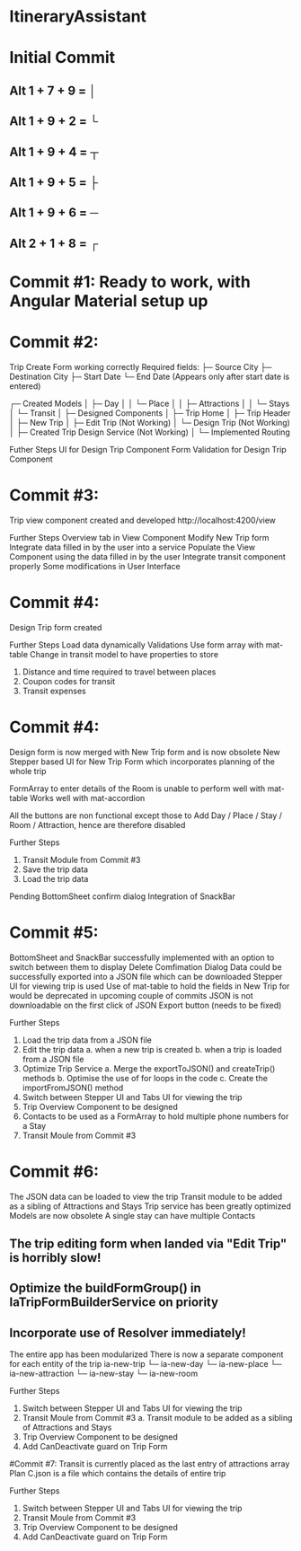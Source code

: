 # ItineraryAssistant

# Initial Commit

## Alt 1 + 7 + 9 = │
## Alt 1 + 9 + 2 = └
## Alt 1 + 9 + 4 = ┬
## Alt 1 + 9 + 5 = ├
## Alt 1 + 9 + 6 = ─
## Alt 2 + 1 + 8 = ┌

# Commit #1: Ready to work, with Angular Material setup up

# Commit #2:

Trip Create Form working correctly
Required fields: 
├─ Source City 
├─ Destination City
├─ Start Date
└─ End Date (Appears only after start date is entered)

┌─ Created Models
│  ├─ Day
│  │  └─ Place
│  │     ├─ Attractions
│  │     └─ Stays
│  └─ Transit
│
├─ Designed Components
│  ├─ Trip Home
│  ├─ Trip Header
│  ├─ New Trip
│  ├─ Edit Trip (Not Working)
│  └─ Design Trip (Not Working)
│
├─ Created Trip Design Service (Not Working)
│
└─ Implemented Routing

Futher Steps
UI for Design Trip Component
Form Validation for Design Trip Component

# Commit #3:

Trip view component created and developed
http://localhost:4200/view

Further Steps
Overview tab in View Component
Modify New Trip form
Integrate data filled in by the user into a service
Populate the View Component using the data filled in by the user
Integrate transit component properly
Some modifications in User Interface

# Commit #4:

Design Trip form created

Further Steps
Load data dynamically
Validations
Use form array with mat-table
Change in transit model to have properties to store
1. Distance and time required to travel between places
2. Coupon codes for transit
3. Transit expenses

# Commit #4:

Design form is now merged with New Trip form and is now obsolete
New Stepper based UI for New Trip Form which incorporates planning of the whole trip

FormArray to enter details of the Room is unable to perform well with mat-table
Works well with mat-accordion

All the buttons are non functional except those to Add Day / Place / Stay / Room / Attraction, hence are therefore disabled

Further Steps
1. Transit Module from Commit #3
2. Save the trip data
3. Load the trip data

Pending BottomSheet confirm dialog
Integration of SnackBar

# Commit #5:

BottomSheet and SnackBar successfully implemented with an option to switch between them to display Delete Comfimation Dialog
Data could be successfully exported into a JSON file which can be downloaded
Stepper UI for viewing trip is used
Use of mat-table to hold the fields in New Trip for would be deprecated in upcoming couple of commits
JSON is not downloadable on the first click of JSON Export button (needs to be fixed)

Further Steps
1. Load the trip data from a JSON file
2. Edit the trip data
  a. when a new trip is created
  b. when a trip is loaded from a JSON file
3. Optimize Trip Service
  a. Merge the exportToJSON() and createTrip() methods
  b. Optimise the use of for loops in the code
  c. Create the importFromJSON() method
4. Switch between Stepper UI and Tabs UI for viewing the trip
5. Trip Overview Component to be designed
6. Contacts to be used as a FormArray to hold multiple phone numbers for a Stay
7. Transit Moule from Commit #3

# Commit #6:
The JSON data can be loaded to view the trip
Transit module to be added as a sibling of Attractions and Stays
Trip service has been greatly optimized
Models are now obsolete
A single stay can have multiple Contacts

## The trip editing form when landed via "Edit Trip" is horribly slow! ##
## Optimize the buildFormGroup() in IaTripFormBuilderService on priority ##
## Incorporate use of Resolver immediately! ##

The entire app has been modularized
  There is now a separate component for each entity of the trip
    ia-new-trip
    └─ ia-new-day
       └─ ia-new-place
          └─ ia-new-attraction
          └─ ia-new-stay
             └─ ia-new-room

Further Steps
1. Switch between Stepper UI and Tabs UI for viewing the trip
2. Transit Moule from Commit #3
  a. Transit module to be added as a sibling of Attractions and Stays
3. Trip Overview Component to be designed
4. Add CanDeactivate guard on Trip Form

#Commit #7:
Transit is currently placed as the last entry of attractions array
Plan C.json is a file which contains the details of entire trip

Further Steps
1. Switch between Stepper UI and Tabs UI for viewing the trip
2. Transit Moule from Commit #3
3. Trip Overview Component to be designed
4. Add CanDeactivate guard on Trip Form